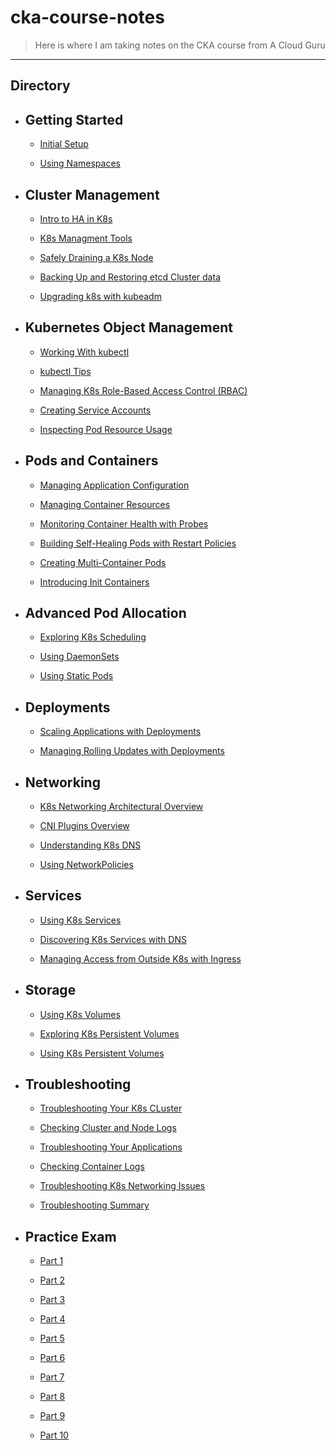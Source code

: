 # cka-course-notes

> Here is where I am taking notes on the CKA course from A Cloud Guru

---

## Directory

- ## Getting Started

  - [Initial Setup](./GettingStarted/initial-setup.md)

  - [Using Namespaces](./GettingStarted/using-namespaces.md)

- ## Cluster Management

  - [Intro to HA in K8s](./ClusterManagement/k8s-HA.md)

  - [K8s Managment Tools](./ClusterManagement/k8s-management-tools.md)

  - [Safely Draining a K8s Node](./ClusterManagement/draining-k8s-node.md)

  - [Backing Up and Restoring etcd Cluster data](./ClusterManagement/backup-and-restore-etcd-cluster-data.md)

  - [Upgrading k8s with kubeadm](./ClusterManagement/upgrading-k8s-with-kubeadm.md)

- ## Kubernetes Object Management

  - [Working With kubectl](KubernetesObjectManagement/working-with-kubectl.md)

  - [kubectl Tips](KubernetesObjectManagement/kubectl-tips.md)

  - [Managing K8s Role-Based Access Control (RBAC)](KubernetesObjectManagement/managing-rbac.md)

  - [Creating Service Accounts](KubernetesObjectManagement/creating-service-accounts.md)

  - [Inspecting Pod Resource Usage](KubernetesObjectManagement/inspecting-pod-resource-usage.md)

- ## Pods and Containers

  - [Managing Application Configuration](PodsAndContainers/managing-application-config.md)

  - [Managing Container Resources](PodsAndContainers/managing-container-resources.md)

  - [Monitoring Container Health with Probes](PodsAndContainers/monitoring-container-health-probes.md)

  - [Building Self-Healing Pods with Restart Policies](PodsAndContainers/building-self-healing-pods.md)

  - [Creating Multi-Container Pods](PodsAndContainers/creating-multi-container-pods.md)

  - [Introducing Init Containers](PodsAndContainers/introducing-init-containers.md)

- ## Advanced Pod Allocation

  - [Exploring K8s Scheduling]()

  - [Using DaemonSets]()

  - [Using Static Pods]()

- ## Deployments

  - [Scaling Applications with Deployments]()

  - [Managing Rolling Updates with Deployments]()

- ## Networking

  - [K8s Networking Architectural Overview]()

  - [CNI Plugins Overview]()

  - [Understanding K8s DNS]()

  - [Using NetworkPolicies]()

- ## Services

  - [Using K8s Services]()

  - [Discovering K8s Services with DNS]()

  - [Managing Access from Outside K8s with Ingress]()

- ## Storage

  - [Using K8s Volumes]()

  - [Exploring K8s Persistent Volumes]()

  - [Using K8s Persistent Volumes]()

- ## Troubleshooting

  - [Troubleshooting Your K8s CLuster]()

  - [Checking Cluster and Node Logs]()

  - [Troubleshooting Your Applications]()

  - [Checking Container Logs]()

  - [Troubleshooting K8s Networking Issues]()

  - [Troubleshooting Summary]()

- ## Practice Exam

  - [Part 1]()

  - [Part 2]()

  - [Part 3]()

  - [Part 4]()

  - [Part 5]()

  - [Part 6]()

  - [Part 7]()

  - [Part 8]()

  - [Part 9]()

  - [Part 10]()